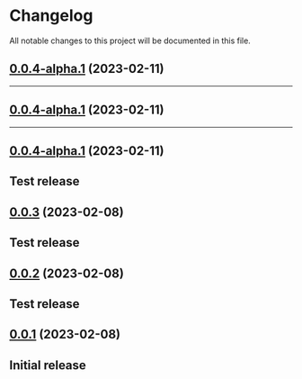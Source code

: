 <!--- BEGIN HEADER -->
# Changelog

All notable changes to this project will be documented in this file.
<!--- END HEADER -->

## [0.0.4-alpha.1](https://github.com/giumar/tecum/compare/v0.0.3...v0.0.4-alpha.1) (2023-02-11)


---

## [0.0.4-alpha.1](https://github.com/giumar/tecum/compare/v0.0.3...v0.0.4-alpha.1) (2023-02-11)


---

## [0.0.4-alpha.1](https://github.com/giumar/tecum/compare/v0.0.3...v0.0.4-alpha.1) (2023-02-11)

Test release
---

## [0.0.3](https://github.com/giumar/tecum/compare/v0.0.2...v0.0.3) (2023-02-08)

Test release
---

## [0.0.2](https://github.com/giumar/tecum/compare/v0.0.1...v0.0.2) (2023-02-08)

Test release
---

## [0.0.1](https://github.com/giumar/tecum/compare/0.0.0...v0.0.1) (2023-02-08)

Initial release
---

